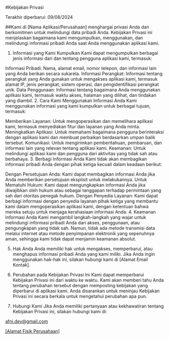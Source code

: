 #Kebijakan Privasi

Terakhir diperbarui: 09/08/2024

##Kami di [Nama Aplikasi/Perusahaan] menghargai privasi Anda dan berkomitmen untuk melindungi data pribadi Anda. Kebijakan Privasi ini menjelaskan bagaimana kami mengumpulkan, menggunakan, dan melindungi informasi pribadi Anda saat Anda menggunakan aplikasi kami.

1. Informasi yang Kami Kumpulkan
Kami dapat mengumpulkan berbagai jenis informasi dari dan tentang pengguna aplikasi kami, termasuk:

Informasi Pribadi: Nama, alamat email, nomor telepon, dan informasi lain yang Anda berikan secara sukarela.
Informasi Perangkat: Informasi tentang perangkat yang Anda gunakan untuk mengakses aplikasi kami, termasuk alamat IP, jenis perangkat, sistem operasi, dan pengidentifikasi perangkat unik.
Data Penggunaan: Informasi tentang bagaimana Anda menggunakan aplikasi kami, termasuk waktu akses, halaman yang dilihat, dan tindakan yang diambil.
2. Cara Kami Menggunakan Informasi Anda
Kami menggunakan informasi yang kami kumpulkan untuk berbagai tujuan, termasuk:

Memberikan Layanan: Untuk mengoperasikan dan memelihara aplikasi kami, termasuk menyediakan fitur dan layanan yang Anda minta.
Meningkatkan Aplikasi: Untuk memahami bagaimana pengguna berinteraksi dengan aplikasi kami dan membuat perbaikan berdasarkan umpan balik tersebut.
Komunikasi: Untuk mengirimkan pemberitahuan, pembaruan, dan informasi lain yang relevan tentang aplikasi kami.
Keamanan: Untuk melindungi aplikasi kami dan pengguna dari aktivitas yang tidak sah atau berbahaya.
3. Berbagi Informasi Anda
Kami tidak akan membagikan informasi pribadi Anda dengan pihak ketiga kecuali dalam keadaan berikut:

Dengan Persetujuan Anda: Kami dapat membagikan informasi Anda jika Anda memberikan persetujuan eksplisit untuk melakukannya.
Untuk Mematuhi Hukum: Kami dapat mengungkapkan informasi Anda jika diwajibkan oleh hukum atau sebagai tanggapan terhadap permintaan yang sah dari otoritas penegak hukum.
Dengan Penyedia Layanan: Kami dapat berbagi informasi dengan penyedia layanan pihak ketiga yang membantu kami dalam mengoperasikan aplikasi kami, dengan ketentuan bahwa mereka setuju untuk menjaga kerahasiaan informasi Anda.
4. Keamanan Informasi Anda
Kami mengambil langkah-langkah yang wajar untuk melindungi informasi pribadi Anda dari akses, penggunaan, atau pengungkapan yang tidak sah. Namun, tidak ada metode transmisi data melalui internet atau metode penyimpanan elektronik yang sepenuhnya aman, sehingga kami tidak dapat menjamin keamanan absolut.

5. Hak Anda
Anda memiliki hak untuk mengakses, memperbarui, atau menghapus informasi pribadi Anda yang kami miliki. Jika Anda ingin menggunakan hak-hak ini, silakan hubungi kami di [Alamat Email Kontak].

6. Perubahan pada Kebijakan Privasi Ini
Kami dapat memperbarui Kebijakan Privasi ini dari waktu ke waktu. Kami akan memberi tahu Anda tentang perubahan tersebut dengan memposting kebijakan yang diperbarui di aplikasi kami. Anda disarankan untuk meninjau Kebijakan Privasi ini secara berkala untuk mengetahui perubahan apa pun.

7. Hubungi Kami
Jika Anda memiliki pertanyaan atau kekhawatiran tentang Kebijakan Privasi ini, silakan hubungi kami di:

afni.dev@gmail.com

[\[Alamat Fisik Perusahaan\]](https://github.com/UrangBanua)

